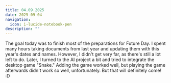 ```yaml
---
title: 04.09.2025
date: 2025-09-04
navigation:
  icon: i-lucide-notebook-pen
description: ""
---
```


The goal today was to finish most of the preparations for Future Day. I spent many hours taking documents from last year and updating them with this year's dates and names. However, I didn't get very far, as there's still a lot left to do. Later, I turned to the AI ​​project a bit and tried to integrate the desktop game "Snake." Adding the game worked well, but playing the game afterwards didn't work so well, unfortunately. But that will definitely come! :D